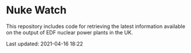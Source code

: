 # Nuke Watch

This repository includes code for retrieving the latest information available on the output of EDF nuclear power plants in the UK.

Last updated: 2021-04-16 18:22